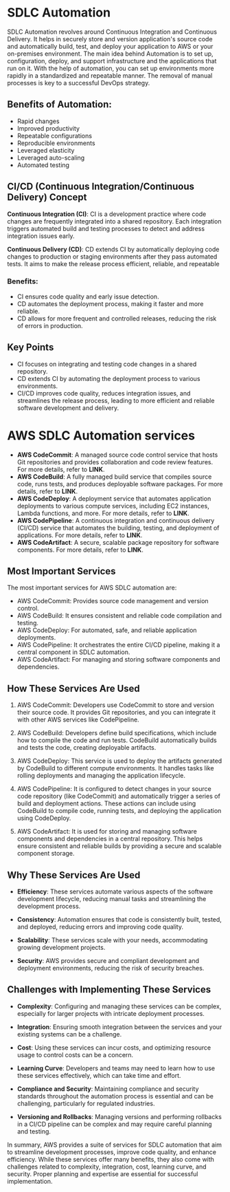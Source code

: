 # SDLC Automation
SDLC Automation revolves around Continuous Integration and Continuous Delivery. It helps in securely store and version application's source code and automatically build, test, and deploy your application to AWS or your on-premises environment.
The main idea behind Automation is to set up, configuration, deploy, and support infrastructure and the applications that run on it. With the help of automation, you can set up environments more rapidly in a standardized and repeatable manner. The removal of manual processes is key to a successful DevOps strategy.

## Benefits of Automation:
* Rapid changes
* Improved productivity
* Repeatable configurations
* Reproducible environments
* Leveraged elasticity
* Leveraged auto-scaling
* Automated testing

## CI/CD (Continuous Integration/Continuous Delivery) Concept

**Continuous Integration (CI)**: CI is a development practice where code changes are frequently integrated into a shared repository. Each integration triggers automated build and testing processes to detect and address integration issues early.

**Continuous Delivery (CD)**: CD extends CI by automatically deploying code changes to production or staging environments after they pass automated tests. It aims to make the release process efficient, reliable, and repeatable

### Benefits:

* CI ensures code quality and early issue detection.
* CD automates the deployment process, making it faster and more reliable.
* CD allows for more frequent and controlled releases, reducing the risk of errors in production.

## Key Points
* CI focuses on integrating and testing code changes in a shared repository.
* CD extends CI by automating the deployment process to various environments.
* CI/CD improves code quality, reduces integration issues, and streamlines the release process, leading to more efficient and reliable software development and delivery.

# AWS SDLC Automation services

* **AWS CodeCommit**: A managed source code control service that hosts Git repositories and provides collaboration and code review features.
For more details, refer to **LINK**.
* **AWS CodeBuild**: A fully managed build service that compiles source code, runs tests, and produces deployable software packages.
For more details, refer to **LINK**.
* **AWS CodeDeploy**: A deployment service that automates application deployments to various compute services, including EC2 instances, Lambda functions, and more.
For more details, refer to **LINK**.
* **AWS CodePipeline**: A continuous integration and continuous delivery (CI/CD) service that automates the building, testing, and deployment of applications.
For more details, refer to **LINK**.
* **AWS CodeArtifact**: A secure, scalable package repository for software components.
For more details, refer to **LINK**.

## Most Important Services
The most important services for AWS SDLC automation are:

* AWS CodeCommit: Provides source code management and version control.
* AWS CodeBuild: It ensures consistent and reliable code compilation and testing.
* AWS CodeDeploy: For automated, safe, and reliable application deployments.
* AWS CodePipeline: It orchestrates the entire CI/CD pipeline, making it a central component in SDLC automation.
* AWS CodeArtifact: For managing and storing software components and dependencies.

## How These Services Are Used

1. AWS CodeCommit: Developers use CodeCommit to store and version their source code. It provides Git repositories, and you can integrate it with other AWS services like CodePipeline.

2. AWS CodeBuild: Developers define build specifications, which include how to compile the code and run tests. CodeBuild automatically builds and tests the code, creating deployable artifacts.

3. AWS CodeDeploy: This service is used to deploy the artifacts generated by CodeBuild to different compute environments. It handles tasks like rolling deployments and managing the application lifecycle.

4. AWS CodePipeline: It is configured to detect changes in your source code repository (like CodeCommit) and automatically trigger a series of build and deployment actions. These actions can include using CodeBuild to compile code, running tests, and deploying the application using CodeDeploy.

5. AWS CodeArtifact: It is used for storing and managing software components and dependencies in a central repository. This helps ensure consistent and reliable builds by providing a secure and scalable component storage.

## Why These Services Are Used

* **Efficiency**: These services automate various aspects of the software development lifecycle, reducing manual tasks and streamlining the development process.

* **Consistency**: Automation ensures that code is consistently built, tested, and deployed, reducing errors and improving code quality.

* **Scalability**: These services scale with your needs, accommodating growing development projects.

* **Security**: AWS provides secure and compliant development and deployment environments, reducing the risk of security breaches.

## Challenges with Implementing These Services

* **Complexity**: Configuring and managing these services can be complex, especially for larger projects with intricate deployment processes.

* **Integration**: Ensuring smooth integration between the services and your existing systems can be a challenge.

* **Cost**: Using these services can incur costs, and optimizing resource usage to control costs can be a concern.

* **Learning Curve**: Developers and teams may need to learn how to use these services effectively, which can take time and effort.

* **Compliance and Security**: Maintaining compliance and security standards throughout the automation process is essential and can be challenging, particularly for regulated industries.

* **Versioning and Rollbacks**: Managing versions and performing rollbacks in a CI/CD pipeline can be complex and may require careful planning and testing.

In summary, AWS provides a suite of services for SDLC automation that aim to streamline development processes, improve code quality, and enhance efficiency. While these services offer many benefits, they also come with challenges related to complexity, integration, cost, learning curve, and security. Proper planning and expertise are essential for successful implementation.